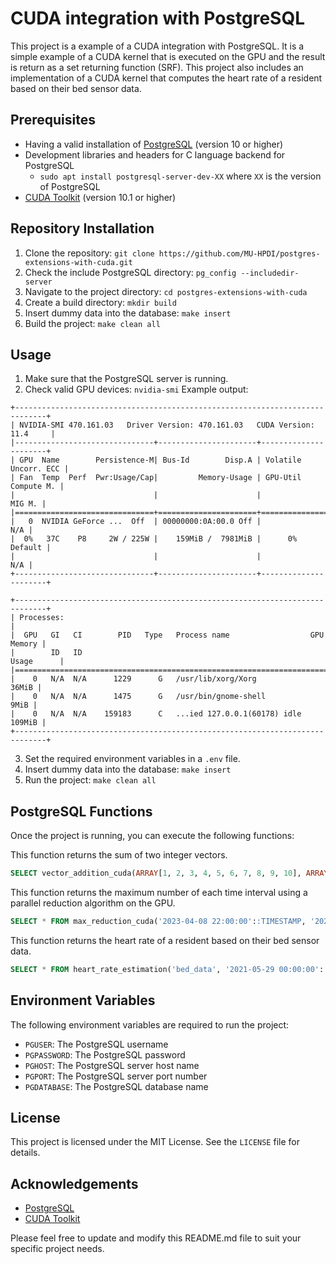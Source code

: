 # CUDA integration with PostgreSQL

This project is a example of a CUDA integration with PostgreSQL. It is a simple example of a CUDA kernel that is executed on the GPU and the result is return as a set returning function (SRF). This project also includes an implementation of a CUDA kernel that computes the heart rate of a resident based on their bed sensor data.
## Prerequisites

- Having a valid installation of [PostgreSQL](https://www.postgresql.org/download/) (version 10 or higher)
- Development libraries and headers for C language backend for PostgreSQL
  - `sudo apt install postgresql-server-dev-XX` where `XX` is the version of PostgreSQL
- [CUDA Toolkit](https://docs.nvidia.com/cuda/cuda-installation-guide-linux/) (version 10.1 or higher)
## Repository Installation

1. Clone the repository: `git clone https://github.com/MU-HPDI/postgres-extensions-with-cuda.git`
2. Check the include PostgreSQL directory: `pg_config --includedir-server`
3. Navigate to the project directory: `cd postgres-extensions-with-cuda`
4. Create a build directory: `mkdir build`
5. Insert dummy data into the database: `make insert`
6. Build the project: `make clean all`

## Usage

1. Make sure that the PostgreSQL server is running.
2. Check valid GPU devices: `nvidia-smi`
Example output:
```
+-----------------------------------------------------------------------------+
| NVIDIA-SMI 470.161.03   Driver Version: 470.161.03   CUDA Version: 11.4     |
|-------------------------------+----------------------+----------------------+
| GPU  Name        Persistence-M| Bus-Id        Disp.A | Volatile Uncorr. ECC |
| Fan  Temp  Perf  Pwr:Usage/Cap|         Memory-Usage | GPU-Util  Compute M. |
|                               |                      |               MIG M. |
|===============================+======================+======================|
|   0  NVIDIA GeForce ...  Off  | 00000000:0A:00.0 Off |                  N/A |
|  0%   37C    P8     2W / 225W |    159MiB /  7981MiB |      0%      Default |
|                               |                      |                  N/A |
+-------------------------------+----------------------+----------------------+
                                                                               
+-----------------------------------------------------------------------------+
| Processes:                                                                  |
|  GPU   GI   CI        PID   Type   Process name                  GPU Memory |
|        ID   ID                                                   Usage      |
|=============================================================================|
|    0   N/A  N/A      1229      G   /usr/lib/xorg/Xorg                 36MiB |
|    0   N/A  N/A      1475      G   /usr/bin/gnome-shell                9MiB |
|    0   N/A  N/A    159183      C   ...ied 127.0.0.1(60178) idle      109MiB |
+-----------------------------------------------------------------------------+
```
3. Set the required environment variables in a `.env` file.
4. Insert dummy data into the database: `make insert`
5. Run the project: `make clean all`
## PostgreSQL Functions

Once the project is running, you can execute the following functions:

This function returns the sum of two integer vectors.
```sql
SELECT vector_addition_cuda(ARRAY[1, 2, 3, 4, 5, 6, 7, 8, 9, 10], ARRAY[1, 2, 3, 4, 5, 6, 7, 8, 9, 10]);
```

This function returns the maximum number of each time interval using a parallel reduction algorithm on the GPU.
```sql
SELECT * FROM max_reduction_cuda('2023-04-08 22:00:00'::TIMESTAMP, '2023-04-09 22:00:00'::TIMESTAMP);
```

This function returns the heart rate of a resident based on their bed sensor data.
```sql
SELECT * FROM heart_rate_estimation('bed_data', '2021-05-29 00:00:00'::TIMESTAMP, '2021-06-07 00:00:00'::TIMESTAMP, 100, 'GPU', '1.0');
```
## Environment Variables

The following environment variables are required to run the project:

- `PGUSER`: The PostgreSQL username
- `PGPASSWORD`: The PostgreSQL password
- `PGHOST`: The PostgreSQL server host name
- `PGPORT`: The PostgreSQL server port number
- `PGDATABASE`: The PostgreSQL database name

## License

This project is licensed under the MIT License. See the `LICENSE` file for details.

## Acknowledgements

- [PostgreSQL](https://www.postgresql.org/)
- [CUDA Toolkit](https://developer.nvidia.com/cuda-toolkit)

Please feel free to update and modify this README.md file to suit your specific project needs.
